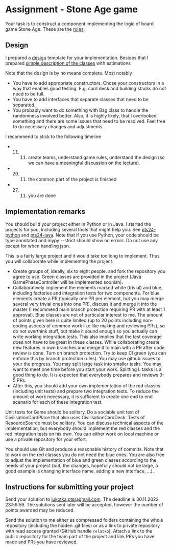 # Assignment - Stone Age game

Your task is to construct a component implementing the logic of board game Stone Age. These are the [rules](https://images.zmangames.com/filer_public/ee/88/ee888bec-5000-4566-9fb0-8c6475e706a0/zm7260_stone_age_rules.pdf).

## Design

I prepared a [design](pts24.png) template for your implementation. Besides that I prepared [simple description of the classes](classes.md) with estimations 

Note that the design is by no means complete. Most notably
- You have to add appropriate constructors. Chose your constructors in a way that enables good testing. E.g. card deck and building stacks do not need to be full.
- You have to add interfaces that separate classes that need to be separated.
- You probably want to do something with Bag class to handle the randomness involved better.
Also, it is highly likely, that I overlooked something and there are some issues that need to be resolved. Feel free to do necessary changes and adjustments.

I recommend to stick to the following timeline
- 11. 11. create teams, understand game rules, understand the design (so we can have a meaningful discussion on the lecture).
- 20. 11. the common part of the project is finished 
- 27. 11. you are done

## Implementation remarks

You should build your project either in Python or in Java. I started the projects for you, including several tools that might help you. See [pts24-python](https://github.com/relatko/pts1-23-python) and [pts24-java](https://github.com/relatko/pts1-23-java). Note that if you use Python, your code should be type annotated and mypy --strict should show no errors. Do not use any except for when handling json.

This is a fairly large project and it would take too long to implement. Thus you will collaborate while implementing the project.

* Create groups of, ideally, six to eight people. and fork the repository you agree to use. Green classes are provided in the project (Java GamePhaseController will be implemented soonish).
* Collaboratively implement the elements marked white (trivial) and blue, including factories and integration tests for two components. For blue elements create a PR (typically one PR per element, but you may merge several very trivial ones into one PR), discuss it and merge it into the master (I recommend main branch protection requiring PR with at least 1 approval). Blue classes are not of particular interest to me. The amount of points given here is quite limited (up to 20 points including non-coding aspects of common work like like making and reviewing PRs), so do not overthink stuff, but make it sound enough so you actually can write working integration tests. This also implies that the test coverage does not have to be great in these classes. While collaborating create new features in own branches and merge it to main with a PR after code review is done. Turn on branch protection. Try to keep CI green (you can enforce this by branch protection rules). You may use github issues to your the progress. You may split large task into smaller tasks. You may want to meet one time before you start your work. Splitting L tasks is a good thing to do.
It is expected that everybody prepares and reviews 3-5 PRs. 
* After this, you should add your own implementation of the red classes (including unit tests) and prepare two integration tests. To reduce the amount of work necessary, it is sufficient to create one end to end scenario for each of these integration test. 

Unit tests for Game should be solitary. Do a sociable unit test of CivilisationCardPlace that also uses CivilisationCardDeck. Tests of ResourceSource must be solitary. You can discuss technical aspects of the implementation, but everybody should implement the red classes and the red integration tests on his own. You can either work on local machine or use a private repository for your effort.

You should use Git and produce a reasonable history of commits. Note that to work on the red classes you do not need the blue ones. You are also free to adjust the implementation of blue and green classes according to the needs of your project (but, the changes, hopefully should not be large, a good example is changing interface name, adding a new interface, ...).



## Instructions for submitting your project

Send your solution to [lukotka.pts@gmail.com](lukotka.pts@gmail.com). The deadline is 30.11.2022 23:59:59. The solutions sent later will be accepted, however the number of points awarded may be reduced.

Send the solution to me either as compressed folders containing the whole repository (including the hidden .git files) or as a link to private repository with read access granted (GitHub handle `relatko`). Attach a link to the public repository for the team part of the project and link PRs you have made and PRs you have reviewed. 

